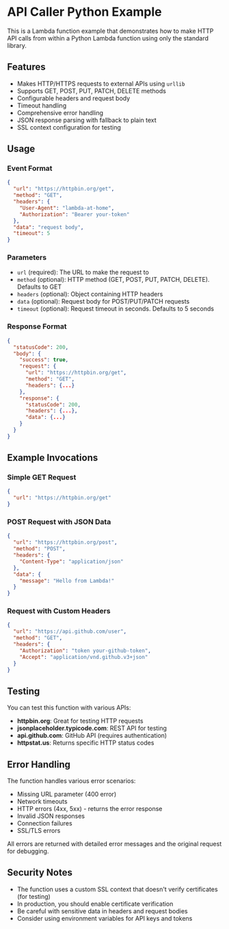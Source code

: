 # API Caller Python Example

This is a Lambda function example that demonstrates how to make HTTP API calls from within a Python Lambda function using only the standard library.

## Features

- Makes HTTP/HTTPS requests to external APIs using `urllib`
- Supports GET, POST, PUT, PATCH, DELETE methods
- Configurable headers and request body
- Timeout handling
- Comprehensive error handling
- JSON response parsing with fallback to plain text
- SSL context configuration for testing

## Usage

### Event Format

```json
{
  "url": "https://httpbin.org/get",
  "method": "GET",
  "headers": {
    "User-Agent": "lambda-at-home",
    "Authorization": "Bearer your-token"
  },
  "data": "request body",
  "timeout": 5
}
```

### Parameters

- `url` (required): The URL to make the request to
- `method` (optional): HTTP method (GET, POST, PUT, PATCH, DELETE). Defaults to GET
- `headers` (optional): Object containing HTTP headers
- `data` (optional): Request body for POST/PUT/PATCH requests
- `timeout` (optional): Request timeout in seconds. Defaults to 5 seconds

### Response Format

```json
{
  "statusCode": 200,
  "body": {
    "success": true,
    "request": {
      "url": "https://httpbin.org/get",
      "method": "GET",
      "headers": {...}
    },
    "response": {
      "statusCode": 200,
      "headers": {...},
      "data": {...}
    }
  }
}
```

## Example Invocations

### Simple GET Request
```json
{
  "url": "https://httpbin.org/get"
}
```

### POST Request with JSON Data
```json
{
  "url": "https://httpbin.org/post",
  "method": "POST",
  "headers": {
    "Content-Type": "application/json"
  },
  "data": {
    "message": "Hello from Lambda!"
  }
}
```

### Request with Custom Headers
```json
{
  "url": "https://api.github.com/user",
  "method": "GET",
  "headers": {
    "Authorization": "token your-github-token",
    "Accept": "application/vnd.github.v3+json"
  }
}
```

## Testing

You can test this function with various APIs:

- **httpbin.org**: Great for testing HTTP requests
- **jsonplaceholder.typicode.com**: REST API for testing
- **api.github.com**: GitHub API (requires authentication)
- **httpstat.us**: Returns specific HTTP status codes

## Error Handling

The function handles various error scenarios:

- Missing URL parameter (400 error)
- Network timeouts
- HTTP errors (4xx, 5xx) - returns the error response
- Invalid JSON responses
- Connection failures
- SSL/TLS errors

All errors are returned with detailed error messages and the original request for debugging.

## Security Notes

- The function uses a custom SSL context that doesn't verify certificates (for testing)
- In production, you should enable certificate verification
- Be careful with sensitive data in headers and request bodies
- Consider using environment variables for API keys and tokens

